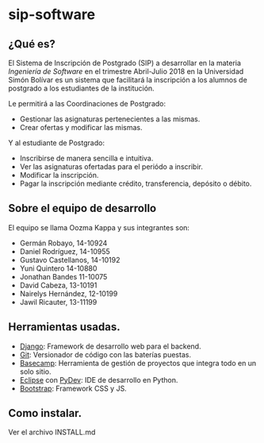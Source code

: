 # sip-software

## ¿Qué es?

El Sistema de Inscripción de Postgrado (SIP) a desarrollar en la materia _Ingeniería de Software_ en el trimestre Abril-Julio 2018 en la Universidad Simón Bolívar es un sistema que facilitará la inscripción a los alumnos de postgrado a los estudiantes de la institución.

Le permitirá a las Coordinaciones de Postgrado:

- Gestionar las asignaturas pertenecientes a las mismas.
- Crear ofertas y modificar las mismas.

Y al estudiante de Postgrado:

- Inscribirse de manera sencilla e intuitiva.
- Ver las asignaturas ofertadas para el periódo a inscribir.
- Modificar la inscripción.
- Pagar la inscripción mediante crédito, transferencia, depósito o débito.

## Sobre el equipo de desarrollo

El equipo se llama Oozma Kappa y sus integrantes son:

- Germán Robayo, 14-10924
- Daniel Rodríguez, 14-10955
- Gustavo Castellanos, 14-10192
- Yuni Quintero 14-10880
- Jonathan Bandes 11-10075
- David Cabeza, 13-10191
- Nairelys Hernández, 12-10199
- Jawil Ricauter, 13-11199

## Herramientas usadas.

- [Django](https://www.djangoproject.com/): Framework de desarrollo web para el backend.
- [Git](https://git-scm.com/): Versionador de código con las baterías puestas.
- [Basecamp](https://basecamp.com/): Herramienta de gestión de proyectos que integra todo en un solo sitio.
- [Eclipse](https://www.eclipse.org/) con [PyDev](http://www.pydev.org/): IDE de desarrollo en Python.
- [Bootstrap](https://getbootstrap.com/): Framework CSS y JS.

## Como instalar.

Ver el archivo INSTALL.md
